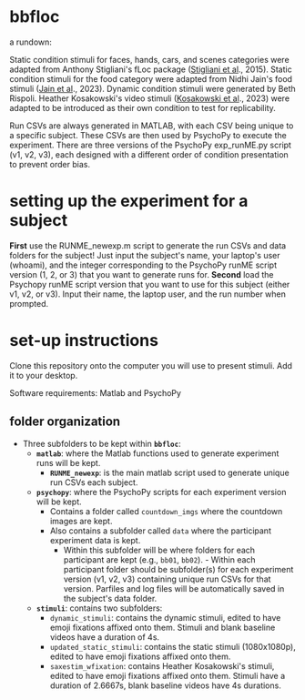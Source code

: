 # bbfloc

a rundown:

Static condition stimuli for faces, hands, cars, and scenes categories were adapted from Anthony Stigliani's fLoc package ([Stigliani et al](http://vpnl.stanford.edu/papers/StiglianiJNS2015.pdf)., 2015).
Static condition stimuli for the food category were adapted from Nidhi Jain's food stimuli ([Jain et al](https://www.nature.com/articles/s42003-023-04546-2)., 2023). 
Dynamic condition stimuli were generated by Beth Rispoli.
Heather Kosakowski's video stimuli ([Kosakowski et al](https://doi.org/10.17605/OSF.IO/JNX5A)., 2023) were adapted to be introduced as their own condition to test for replicability. 

Run CSVs are always generated in MATLAB, with each CSV being unique to a specific subject. These CSVs are then used by PsychoPy to execute the experiment. There are three versions of the PsychoPy exp_runME.py script (v1, v2, v3), each designed with a different order of condition presentation to prevent order bias.

# setting up the experiment for a subject

**First** use the RUNME_newexp.m script to generate the run CSVs and data folders for the subject! Just input the subject's name, your laptop's user (whoami), and the integer corresponding to the PsychoPy runME script version (1, 2, or 3) that you want to generate runs for.
**Second** load the Psychopy runME script version that you want to use for this subject (either v1, v2, or v3). Input their name, the laptop user, and the run number when prompted.

# set-up instructions 

Clone this repository onto the computer you will use to present stimuli. Add it to your desktop.

Software requirements: Matlab and PsychoPy 

## folder organization

- Three subfolders to be kept within **`bbfloc`**:
    - **`matlab`**: where the Matlab functions used to generate experiment runs will be kept.
        -  **`RUNME_newexp`**: is the main matlab script used to generate unique run CSVs each subject. 
    - **`psychopy`**: where the PsychoPy scripts for each experiment version will be kept.
        - Contains a folder called `countdown_imgs` where the countdown images are kept.
        - Also contains a subfolder called `data` where the participant experiment data is kept.
            - Within this subfolder will be where folders for each participant are kept (e.g., `bb01`, `bb02`).
                  - Within each participant folder should be subfolder(s) for each experiment version (v1, v2, v3) containing unique run CSVs for that version. Parfiles and log files will be                      automatically saved in the subject's data folder. 
    - **`stimuli`**: contains two subfolders:
        - `dynamic_stimuli`: contains the dynamic stimuli, edited to have emoji fixations affixed onto them. Stimuli and blank baseline videos have a duration of 4s. 
        - `updated_static_stimuli`: contains the static stimuli (1080x1080p), edited to have emoji fixations affixed onto them. 
        - `saxestim_wfixation`: contains Heather Kosakowski's stimuli, edited to have emoji fixations affixed onto them. Stimuli have a duration of 2.6667s, blank baseline videos have 4s                   durations.  
